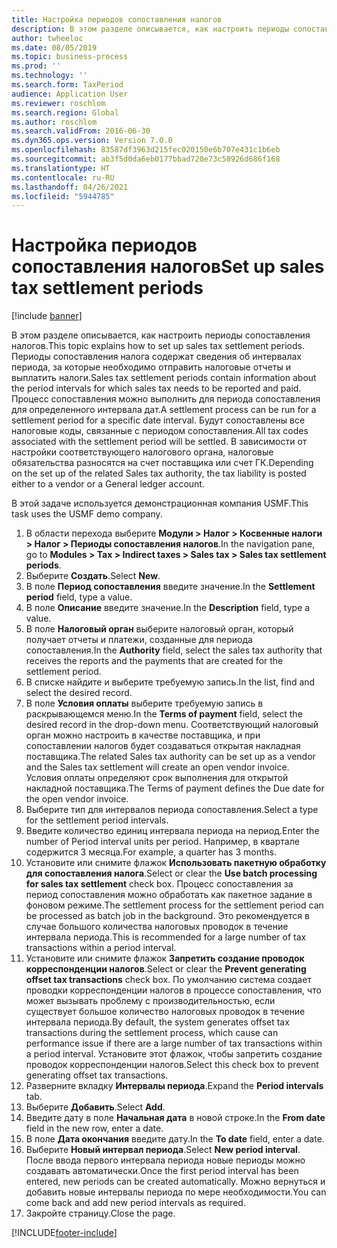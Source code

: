 ```yaml
---
title: Настройка периодов сопоставления налогов
description: В этом разделе описывается, как настроить периоды сопоставления налогов в Dynamics 365 Finance.
author: twheeloc
ms.date: 08/05/2019
ms.topic: business-process
ms.prod: ''
ms.technology: ''
ms.search.form: TaxPeriod
audience: Application User
ms.reviewer: roschlom
ms.search.region: Global
ms.author: roschlom
ms.search.validFrom: 2016-06-30
ms.dyn365.ops.version: Version 7.0.0
ms.openlocfilehash: 83587df3963d215fec020150e6b707e431c1b6eb
ms.sourcegitcommit: ab3f5d0da6eb0177bbad720e73c58926d686f168
ms.translationtype: HT
ms.contentlocale: ru-RU
ms.lasthandoff: 04/26/2021
ms.locfileid: "5944785"
---
```

# <a name="set-up-sales-tax-settlement-periods"></a><span data-ttu-id="bdec9-103">Настройка периодов сопоставления налогов</span><span class="sxs-lookup"><span data-stu-id="bdec9-103">Set up sales tax settlement periods</span></span>

[!include [banner](../../includes/banner.md)]

<span data-ttu-id="bdec9-104">В этом разделе описывается, как настроить периоды сопоставления налогов.</span><span class="sxs-lookup"><span data-stu-id="bdec9-104">This topic explains how to set up sales tax settlement periods.</span></span> <span data-ttu-id="bdec9-105">Периоды сопоставления налога содержат сведения об интервалах периода, за которые необходимо отправить налоговые отчеты и выплатить налоги.</span><span class="sxs-lookup"><span data-stu-id="bdec9-105">Sales tax settlement periods contain information about the period intervals for which sales tax needs to be reported and paid.</span></span> <span data-ttu-id="bdec9-106">Процесс сопоставления можно выполнить для периода сопоставления для определенного интервала дат.</span><span class="sxs-lookup"><span data-stu-id="bdec9-106">A settlement process can be run for a settlement period for a specific date interval.</span></span> <span data-ttu-id="bdec9-107">Будут сопоставлены все налоговые коды, связанные с периодом сопоставления.</span><span class="sxs-lookup"><span data-stu-id="bdec9-107">All tax codes associated with the settlement period will be settled.</span></span> <span data-ttu-id="bdec9-108">В зависимости от настройки соответствующего налогового органа, налоговые обязательства разносятся на счет поставщика или счет ГК.</span><span class="sxs-lookup"><span data-stu-id="bdec9-108">Depending on the set up of the related Sales tax authority, the tax liability is posted either to a vendor or a General ledger account.</span></span>

<span data-ttu-id="bdec9-109">В этой задаче используется демонстрационная компания USMF.</span><span class="sxs-lookup"><span data-stu-id="bdec9-109">This task uses the USMF demo company.</span></span>

1. <span data-ttu-id="bdec9-110">В области перехода выберите **Модули > Налог > Косвенные налоги > Налог > Периоды сопоставления налогов**.</span><span class="sxs-lookup"><span data-stu-id="bdec9-110">In the navigation pane, go to **Modules > Tax > Indirect taxes > Sales tax > Sales tax settlement periods**.</span></span>
2. <span data-ttu-id="bdec9-111">Выберите **Создать**.</span><span class="sxs-lookup"><span data-stu-id="bdec9-111">Select **New**.</span></span>
3. <span data-ttu-id="bdec9-112">В поле **Период сопоставления** введите значение.</span><span class="sxs-lookup"><span data-stu-id="bdec9-112">In the **Settlement period** field, type a value.</span></span>
4. <span data-ttu-id="bdec9-113">В поле **Описание** введите значение.</span><span class="sxs-lookup"><span data-stu-id="bdec9-113">In the **Description** field, type a value.</span></span>
5. <span data-ttu-id="bdec9-114">В поле **Налоговый орган** выберите налоговый орган, который получает отчеты и платежи, созданные для периода сопоставления.</span><span class="sxs-lookup"><span data-stu-id="bdec9-114">In the **Authority** field, select the sales tax authority that receives the reports and the payments that are created for the settlement period.</span></span>
6. <span data-ttu-id="bdec9-115">В списке найдите и выберите требуемую запись.</span><span class="sxs-lookup"><span data-stu-id="bdec9-115">In the list, find and select the desired record.</span></span>
7. <span data-ttu-id="bdec9-116">В поле **Условия оплаты** выберите требуемую запись в раскрывающемся меню.</span><span class="sxs-lookup"><span data-stu-id="bdec9-116">In the **Terms of payment** field, select the desired record in the drop-down menu.</span></span> <span data-ttu-id="bdec9-117">Соответствующий налоговый орган можно настроить в качестве поставщика, и при сопоставлении налогов будет создаваться открытая накладная поставщика.</span><span class="sxs-lookup"><span data-stu-id="bdec9-117">The related Sales tax authority can be set up as a vendor and the Sales tax settlement will create an open vendor invoice.</span></span> <span data-ttu-id="bdec9-118">Условия оплаты определяют срок выполнения для открытой накладной поставщика.</span><span class="sxs-lookup"><span data-stu-id="bdec9-118">The Terms of payment defines the Due date for the open vendor invoice.</span></span>  
8. <span data-ttu-id="bdec9-119">Выберите тип для интервалов периода сопоставления.</span><span class="sxs-lookup"><span data-stu-id="bdec9-119">Select a type for the settlement period intervals.</span></span>
9. <span data-ttu-id="bdec9-120">Введите количество единиц интервала периода на период.</span><span class="sxs-lookup"><span data-stu-id="bdec9-120">Enter the number of Period interval units per period.</span></span> <span data-ttu-id="bdec9-121">Например, в квартале содержится 3 месяца.</span><span class="sxs-lookup"><span data-stu-id="bdec9-121">For example, a quarter has 3 months.</span></span>
10. <span data-ttu-id="bdec9-122">Установите или снимите флажок **Использовать пакетную обработку для сопоставления налога**.</span><span class="sxs-lookup"><span data-stu-id="bdec9-122">Select or clear the **Use batch processing for sales tax settlement** check box.</span></span> <span data-ttu-id="bdec9-123">Процесс сопоставления за период сопоставления можно обработать как пакетное задание в фоновом режиме.</span><span class="sxs-lookup"><span data-stu-id="bdec9-123">The settlement process for the settlement period can be processed as batch job in the background.</span></span> <span data-ttu-id="bdec9-124">Это рекомендуется в случае большого количества налоговых проводок в течение интервала периода.</span><span class="sxs-lookup"><span data-stu-id="bdec9-124">This is recommended for a large number of tax transactions within a period interval.</span></span>
11. <span data-ttu-id="bdec9-125">Установите или снимите флажок **Запретить создание проводок корреспонденции налогов**.</span><span class="sxs-lookup"><span data-stu-id="bdec9-125">Select or clear the **Prevent generating offset tax transactions** check box.</span></span> <span data-ttu-id="bdec9-126">По умолчанию система создает проводки корреспонденции налогов в процессе сопоставления, что может вызывать проблему с производительностью, если существует большое количество налоговых проводок в течение интервала периода.</span><span class="sxs-lookup"><span data-stu-id="bdec9-126">By default, the system generates offset tax transactions during the settlement process, which cause can performance issue if there are a large number of tax transactions within a period interval.</span></span> <span data-ttu-id="bdec9-127">Установите этот флажок, чтобы запретить создание проводок корреспонденции налогов.</span><span class="sxs-lookup"><span data-stu-id="bdec9-127">Select this check box to prevent generating offset tax transactions.</span></span>
12. <span data-ttu-id="bdec9-128">Разверните вкладку **Интервалы периода**.</span><span class="sxs-lookup"><span data-stu-id="bdec9-128">Expand the **Period intervals** tab.</span></span>
13. <span data-ttu-id="bdec9-129">Выберите **Добавить**.</span><span class="sxs-lookup"><span data-stu-id="bdec9-129">Select **Add**.</span></span>
14. <span data-ttu-id="bdec9-130">Введите дату в поле **Начальная дата** в новой строке.</span><span class="sxs-lookup"><span data-stu-id="bdec9-130">In the **From date** field in the new row, enter a date.</span></span>
15. <span data-ttu-id="bdec9-131">В поле **Дата окончания** введите дату.</span><span class="sxs-lookup"><span data-stu-id="bdec9-131">In the **To date** field, enter a date.</span></span>
16. <span data-ttu-id="bdec9-132">Выберите **Новый интервал периода**.</span><span class="sxs-lookup"><span data-stu-id="bdec9-132">Select **New period interval**.</span></span> <span data-ttu-id="bdec9-133">После ввода первого интервала периода новые периоды можно создавать автоматически.</span><span class="sxs-lookup"><span data-stu-id="bdec9-133">Once the first period interval has been entered, new periods can be created automatically.</span></span> <span data-ttu-id="bdec9-134">Можно вернуться и добавить новые интервалы периода по мере необходимости.</span><span class="sxs-lookup"><span data-stu-id="bdec9-134">You can come back and add new period intervals as required.</span></span>  
17. <span data-ttu-id="bdec9-135">Закройте страницу.</span><span class="sxs-lookup"><span data-stu-id="bdec9-135">Close the page.</span></span>



[!INCLUDE[footer-include](../../../includes/footer-banner.md)]
